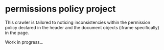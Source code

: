 # permissions policy project

This crawler is tailored to noticing inconsistencies within the permission policy declared in the header and the document objects (iframe specifically) in the page. 

Work in progress...
